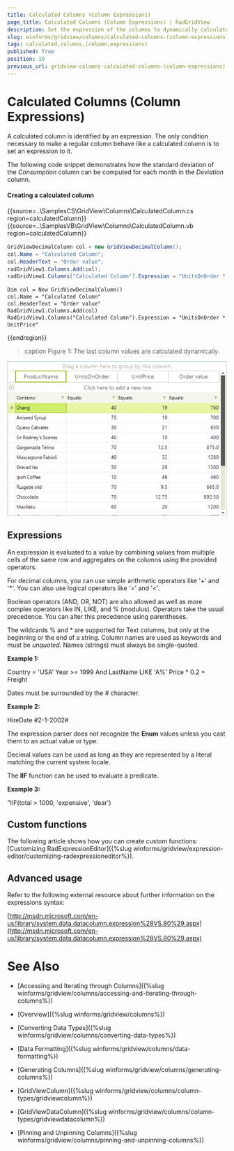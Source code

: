 ```yaml
---
title: Calculated Columns (Column Expressions)
page_title: Calculated Columns (Column Expressions) | RadGridView
description: Set the expression of the columns to dynamically calculate the values shown in it.
slug: winforms/gridview/columns/calculated-columns-(column-expressions)
tags: calculated,columns,(column,expressions)
published: True
position: 10
previous_url: gridview-columns-calculated-columns-(column-expressions)
---
```


# Calculated Columns (Column Expressions)

A calculated column is identified by an expression. The only condition necessary to make a regular column behave like a calculated column is to set an expression to it. 

The following code snippet demonstrates how the standard deviation of the *Consumption* column can be computed for each month in the *Deviation* column.

#### Creating a calculated column

{{source=..\SamplesCS\GridView\Columns\CalculatedColumn.cs region=calculatedColumn}} 
{{source=..\SamplesVB\GridView\Columns\CalculatedColumn.vb region=calculatedColumn}} 

````C#
GridViewDecimalColumn col = new GridViewDecimalColumn();
col.Name = "Calculated Column";
col.HeaderText = "Order value";
radGridView1.Columns.Add(col);
radGridView1.Columns["Calculated Column"].Expression = "UnitsOnOrder * UnitPrice";

````
````VB.NET
Dim col = New GridViewDecimalColumn()
col.Name = "Calculated Column"
col.HeaderText = "Order value"
RadGridView1.Columns.Add(col)
RadGridView1.Columns("Calculated Column").Expression = "UnitsOnOrder * UnitPrice"

````

{{endregion}} 

>caption Figure 1: The last column values are calculated dynamically.
 
![gridview-columns-calculated-columns-column-expressions 001](images/gridview-columns-calculated-columns-column-expressions001.png)

## Expressions

An expression is evaluated to a value by combining values from multiple cells of the same row and aggregates on the columns using the provided operators. 

For decimal columns, you can use simple arithmetic operators like '+' and '*'. You can also use logical operators like '=' and '<'. 

Boolean operators (AND, OR, NOT) are also allowed as well as more complex operators like IN, LIKE, and % (modulus). Operators take the usual precedence. You can alter this precedence using parentheses. 

The wildcards % and * are supported for Text columns, but only at the beginning or the end of a string. Column names are used as keywords and must be *unquoted*. Names (strings) must always be single-quoted.

__Example 1:__

Country = 'USA' Year >= 1999 And LastName LIKE 'A%' Price * 0.2 + Freight

Dates must be surrounded by the # character.

__Example 2:__

HireDate  #2-1-2002#

The expression parser does not recognize the __Enum__ values unless you cast them to an actual value or type. 

Decimal values can be used as long as they are represented by a literal matching the current system locale.

The __IIF__ function can be used to evaluate a predicate.

__Example 3:__

"IIF(total > 1000, 'expensive', 'dear') 

## Custom functions

The following article shows how you can create custom functions: [Customizing RadExpressionEditor]({%slug winforms/gridview/expression-editor/customizing-radexpressioneditor%}).

## Advanced usage

Refer to the following external resource about further information on the expressions syntax:

[http://msdn.microsoft.com/en-us/library/system.data.datacolumn.expression%28VS.80%29.aspx](http://msdn.microsoft.com/en-us/library/system.data.datacolumn.expression%28VS.80%29.aspx)
# See Also
* [Accessing and Iterating through Columns]({%slug winforms/gridview/columns/accessing-and-iterating-through-columns%})

* [Overview]({%slug winforms/gridview/columns%})

* [Converting Data Types]({%slug winforms/gridview/columns/converting-data-types%})

* [Data Formatting]({%slug winforms/gridview/columns/data-formatting%})

* [Generating Columns]({%slug winforms/gridview/columns/generating-columns%})

* [GridViewColumn]({%slug winforms/gridview/columns/column-types/gridviewcolumn%})

* [GridViewDataColumn]({%slug winforms/gridview/columns/column-types/gridviewdatacolumn%})

* [Pinning and Unpinning Columns]({%slug winforms/gridview/columns/pinning-and-unpinning-columns%})

